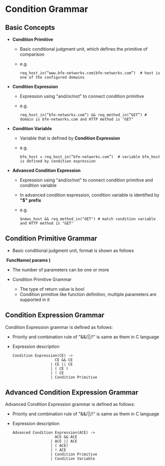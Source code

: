 # Condition Grammar

## Basic Concepts

- **Condition Primitive**

  - Basic conditional judgment unit, which defines the primitive of comparison

  - e.g.

    ``` 
    req_host_in(“www.bfe-networks.com|bfe-networks.com”)  # host is one of the configured domains
    ```

- **Condition Expression**

  - Expression using "and/or/not" to connect condition primitive

  - e.g.

    ```
    req_host_in(“bfe-networks.com”) && req_method_in(“GET”) # domain is bfe-networks.com and HTTP method is "GET"
    ```

- **Condition Variable**

  - Variable that is defined by **Condition Expression**

  - e.g.

    ```
    bfe_host = req_host_in(“bfe-networks.com”)  # variable bfe_host is defined by condition expression 
    ```

- **Advanced Condition Expression**

  - Expression using "and/or/not" to connect condition primitive and condition variable

  - In advanced condition expression, condition variable is identified by  **"$" prefix**

  - e.g.
  
    ```
    $news_host && req_method_in("GET") # match condition variable and HTTP method is "GET"
    ```


## Condition Primitive Grammar

- Basic conditional judgment unit, format is shown as follows

​           **FuncName( params )**

-  The number of parameters can be one or more

- Condition Primitive Grammar
  - The type of return value is bool
  - Condition primitive like function definition, multiple parameters are supported in it


## Condition Expression Grammar

Condition Expression grammar is defined as follows:

- Priority and combination rule of "&&/||/!" is same as them in C language

- Expression description

  ```
  Condition Expression(CE) -> 
                     CE && CE
                   | CE || CE
                   | ( CE )
                   | ! CE
                   | Condition Primitive
  ```
  
  

## Advanced Condition Expression Grammar

Advanced Condition Expression grammar is defined as follows:

- Priority and combination rule of "&&/||/!" is same as them in C language

- Expression description

  ```
  Advanced Condition Expression(ACE) -> 
                     ACE && ACE
                   | ACE || ACE
                   | ( ACE)
                   | ! ACE
                   | Condition Primitive
                   | Condition Variable
  ```
  
  
